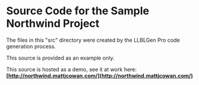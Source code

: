 Source Code for the Sample Northwind Project
=================================

The files in this "src" directory were created by the LLBLGen Pro code generation process.

This source is provided as an example only.

This source is hosted as a demo, see it at work here:
**[http://northwind.mattjcowan.com/](http://northwind.mattjcowan.com/)**
